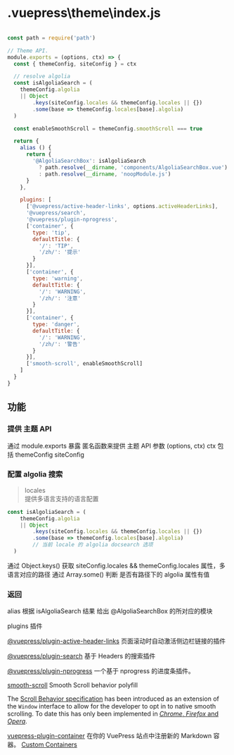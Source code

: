 # .vuepress\theme\index.js


```js

const path = require('path')

// Theme API.  
module.exports = (options, ctx) => {
  const { themeConfig, siteConfig } = ctx

  // resolve algolia
  const isAlgoliaSearch = (
    themeConfig.algolia
    || Object
        .keys(siteConfig.locales && themeConfig.locales || {})
        .some(base => themeConfig.locales[base].algolia)
  )

  const enableSmoothScroll = themeConfig.smoothScroll === true

  return {
    alias () {
      return {
        '@AlgoliaSearchBox': isAlgoliaSearch
          ? path.resolve(__dirname, 'components/AlgoliaSearchBox.vue')
          : path.resolve(__dirname, 'noopModule.js')
      }
    },

    plugins: [
      ['@vuepress/active-header-links', options.activeHeaderLinks],
      '@vuepress/search',
      '@vuepress/plugin-nprogress',
      ['container', {
        type: 'tip',
        defaultTitle: {
          '/': 'TIP',
          '/zh/': '提示'
        }
      }],
      ['container', {
        type: 'warning',
        defaultTitle: {
          '/': 'WARNING',
          '/zh/': '注意'
        }
      }],
      ['container', {
        type: 'danger',
        defaultTitle: {
          '/': 'WARNING',
          '/zh/': '警告'
        }
      }],
      ['smooth-scroll', enableSmoothScroll]
    ]
  }
}
```

## 功能

### 提供 主题 API

通过 module.exports 暴露 匿名函数来提供 主题 API
参数 (options, ctx)
ctx 包括 themeConfig siteConfig



### 配置 algolia 搜索

> locales  
提供多语言支持的语言配置

```js
const isAlgoliaSearch = (
    themeConfig.algolia
    || Object
        .keys(siteConfig.locales && themeConfig.locales || {})
        .some(base => themeConfig.locales[base].algolia) 
        // 当前 locale 的 algolia docsearch 选项
  )
```

通过 Object.keys() 获取 siteConfig.locales && themeConfig.locales 属性，多语言对应的路径
通过 Array.some() 判断  是否有路径下的 algolia 属性有值


### 返回
alias 
根据 isAlgoliaSearch 结果 给出 @AlgoliaSearchBox 的所对应的模块

plugins
插件

[@vuepress/plugin-active-header-links](https://v1.vuepress.vuejs.org/zh/plugin/official/plugin-active-header-links.html)
页面滚动时自动激活侧边栏链接的插件


[@vuepress/plugin-search](https://v1.vuepress.vuejs.org/zh/plugin/official/plugin-search.html)
基于 Headers 的搜索插件



[@vuepress/plugin-nprogress](https://v1.vuepress.vuejs.org/zh/plugin/official/plugin-nprogress.html)
一个基于 nprogress 的进度条插件。


[smooth-scroll](https://iamdustan.github.io/smoothscroll)
Smooth Scroll behavior polyfill

The [Scroll Behavior specification](https://developer.mozilla.org/en/docs/Web/CSS/scroll-behavior) has been introduced as an extension of the `Window` interface to allow for the developer to opt in to native smooth scrolling. To date this has only been implemented in [_Chrome_, _Firefox_ and _Opera_](https://caniuse.com/#feat=css-scroll-behavior).




[vuepress-plugin-container](https://vuepress.github.io/zh/plugins/container)
在你的 VuePress 站点中注册新的 Markdown 容器。
[Custom Containers](https://vuepress.vuejs.org/zh/guide/markdown.html)
